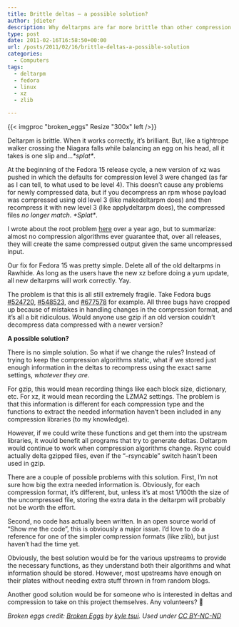 ```yaml
---
title: Brittle deltas – a possible solution?
author: jdieter
description: Why deltarpms are far more brittle than other compression formats and a potential solution
type: post
date: 2011-02-16T16:58:50+00:00
url: /posts/2011/02/16/brittle-deltas-a-possible-solution
categories:
  - Computers
tags:
  - deltarpm
  - fedora
  - linux
  - xz
  - zlib

---
```

{{< imgproc "broken_eggs" Resize "300x" left />}}

Deltarpm is brittle. When it works correctly, it&#8217;s brilliant. But, like a tightrope walker crossing the Niagara falls while balancing an egg on his head, all it takes is one slip and&#8230;_\*splat\*_.

At the beginning of the Fedora 15 release cycle, a new version of xz was pushed in which the defaults for compression level 3 were changed (as far as I can tell, to what used to be level 4). This doesn&#8217;t cause any problems for newly compressed data, but if you decompress an rpm whose payload was compressed using old level 3 (like makedeltarpm does) and then recompress it with new level 3 (like applydeltarpm does), the compressed files _no longer match_. _\*Splat\*_.

I wrote about the root problem [here][2] over a year ago, but to summarize: almost no compression algorithms ever guarantee that, over all releases, they will create the same compressed output given the same uncompressed input.

Our fix for Fedora 15 was pretty simple. Delete all of the old deltarpms in Rawhide. As long as the users have the new xz before doing a yum update, all new deltarpms will work correctly. Yay.

The problem is that this is all still extremely fragile. Take Fedora bugs [#524720][3], [#548523][4], and [#677578][5] for example. All three bugs have cropped up because of mistakes in handling changes in the compression format, and it&#8217;s all a bit ridiculous. Would anyone use gzip if an old version couldn&#8217;t decompress data compressed with a newer version?

**A possible solution?**
  
There is no simple solution. So what if we change the rules? Instead of trying to keep the compression algorithms static, what if we stored just enough information in the deltas to recompress using the exact same settings, _whatever they are_.

For gzip, this would mean recording things like each block size, dictionary, etc. For xz, it would mean recording the LZMA2 settings. The problem is that this information is different for each compression type and the functions to extract the needed information haven&#8217;t been included in any compression libraries (to my knowledge).

However, if we could write these functions and get them into the upstream libraries, it would benefit all programs that try to generate deltas. Deltarpm would continue to work when compression algorithms change. Rsync could actually delta gzipped files, even if the &#8220;&#8211;rsyncable&#8221; switch hasn&#8217;t been used in gzip.

There are a couple of possible problems with this solution. First, I&#8217;m not sure how big the extra needed information is. Obviously, for each compression format, it&#8217;s different, but, unless it&#8217;s at most 1/100th the size of the uncompressed file, storing the extra data in the deltarpm will probably not be worth the effort.

Second, no code has actually been written. In an open source world of &#8220;Show me the code&#8221;, this is obviously a major issue. I&#8217;d love to do a reference for one of the simpler compression formats (like zlib), but just haven&#8217;t had the time yet.

Obviously, the best solution would be for the various upstreams to provide the necessary functions, as they understand both their algorithms and what information should be stored. However, most upstreams have enough on their plates without needing extra stuff thrown in from random blogs.

Another good solution would be for someone who is interested in deltas and compression to take on this project themselves. Any volunteers? 🙂

_Broken eggs credit: [Broken Eggs][6] by [kyle tsui][7]. Used under [CC BY-NC-ND][8]_

 [2]: /posts/2009/12/29/deltarpm-problems-part-ii/
 [3]: https://bugzilla.redhat.com/show_bug.cgi?id=524720
 [4]: https://bugzilla.redhat.com/show_bug.cgi?id=548523
 [5]: https://bugzilla.redhat.com/show_bug.cgi?id=677578
 [6]: http://www.flickr.com/photos/wackyland/4454784424/
 [7]: http://www.flickr.com/photos/wackyland/
 [8]: http://creativecommons.org/licenses/by-nc-nd/2.0/
